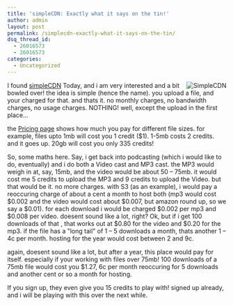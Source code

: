 ```yaml
---
title: 'simpleCDN: Exactly what it says on the tin!'
author: admin
layout: post
permalink: /simplecdn-exactly-what-it-says-on-the-tin/
dsq_thread_id:
  - 26016573
  - 26016573
categories:
  - Uncategorized
---
```

[<img border="0" align="right" src="http://images.lotas-smartman.net/image.ashx?id=3abd912a-bc78-4686-8fa4-b10e5f35fce0" alt="SimpleCDN" />][1]I found [simpleCDN][2] Today, and i am very interested and a bit bowled over! the idea is simple (hence the name). you upload a file, and your charged for that. and thats it. no monthly charges, no bandwidth charges, no usage charges. NOTHING! well, except the upload in the first place&#8230;

the [Pricing page][3] shows how much you pay for different file sizes. for example, files upto 1mb will cost you 1 credit ($1). 1-5mb costs 2 credits. and it goes up. 20gb will cost you only 335 credits!

So, some maths here. Say, i get back into podcasting (which i would like to do, eventually) and i do both a Video cast and MP3 cast. the MP3 would weigh in at, say, 15mb, and the video would be about 50 &#8211; 75mb. it would cost me 5 credits to upload the MP3 and 9 credits to upload the Video. but that would be it. no more charges. with S3 (as an example), i would pay a reoccuring charge of about a cent a month to host both (mp3 would cost $0.002 and the video would cost about $0.007, but amazon round up, so we say a $0.01). for each download i would be charged $0.002 per mp3 and $0.008 per video. doesent sound like a lot, right? Ok, but if i get 100 downloads of that , that works out at $0.80 for the video and $0.20 for the mp3. if the file has a "long tail" of 1 &#8211; 5 downloads a month, thats another 1 &#8211; 4c per month. hosting for the year would cost between 2 and 9c.

again, doesent sound like a lot, but after a year, this place would pay for itself. especially if your working with files over 75mb! 100 downloads of a 75mb file would cost you $1.27, 6c per month reoccuring for 5 downloads and another cent or so a month for hosting.

If you sign up, they even give you 15 credits to play with! signed up already, and i will be playing with this over the next while.

 [1]: http://www.simpleCDN.com
 [2]: http://www.simplecdn.com
 [3]: http://www.simplecdn.com/pricing